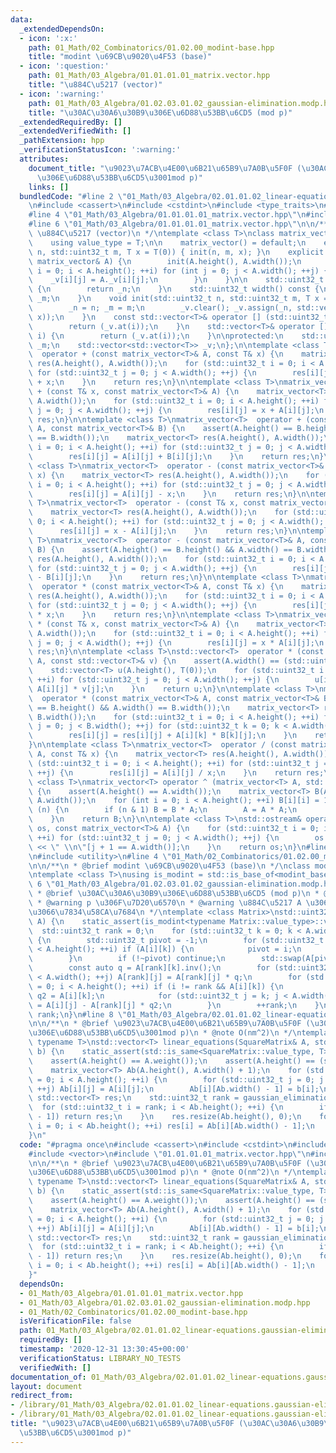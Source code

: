 ```yaml
---
data:
  _extendedDependsOn:
  - icon: ':x:'
    path: 01_Math/02_Combinatorics/01.02.00_modint-base.hpp
    title: "modint \u69CB\u9020\u4F53 (base)"
  - icon: ':question:'
    path: 01_Math/03_Algebra/01.01.01.01_matrix.vector.hpp
    title: "\u884C\u5217 (vector)"
  - icon: ':warning:'
    path: 01_Math/03_Algebra/01.02.03.01.02_gaussian-elimination.modp.hpp
    title: "\u30AC\u30A6\u30B9\u306E\u6D88\u53BB\u6CD5 (mod p)"
  _extendedRequiredBy: []
  _extendedVerifiedWith: []
  _pathExtension: hpp
  _verificationStatusIcon: ':warning:'
  attributes:
    document_title: "\u9023\u7ACB\u4E00\u6B21\u65B9\u7A0B\u5F0F (\u30AC\u30A6\u30B9\
      \u306E\u6D88\u53BB\u6CD5\u3001mod p)"
    links: []
  bundledCode: "#line 2 \"01_Math/03_Algebra/02.01.01.02_linear-equations.gaussian-elimination.modp.hpp\"\
    \n#include <cassert>\n#include <cstdint>\n#include <type_traits>\n#include <vector>\n\
    #line 4 \"01_Math/03_Algebra/01.01.01.01_matrix.vector.hpp\"\n#include <ostream>\n\
    #line 6 \"01_Math/03_Algebra/01.01.01.01_matrix.vector.hpp\"\n\n/**\n * @brief\
    \ \u884C\u5217 (vector)\n */\ntemplate <class T>\nclass matrix_vector {\npublic:\n\
    \    using value_type = T;\n\n    matrix_vector() = default;\n    explicit matrix_vector(std::uint32_t\
    \ n, std::uint32_t m, T x = T(0)) { init(n, m, x); }\n    explicit matrix_vector(const\
    \ matrix_vector& A) {\n        init(A.height(), A.width());\n        for (int\
    \ i = 0; i < A.height(); ++i) for (int j = 0; j < A.width(); ++j) {\n        \
    \    _v[i][j] = A._v[i][j];\n        }\n    }\n\n    std::uint32_t height() const\
    \ {\n        return _n;\n    }\n    std::uint32_t width() const {\n        return\
    \ _m;\n    }\n    void init(std::uint32_t n, std::uint32_t m, T x = T(0)) {\n\
    \        _n = n; _m = m;\n        _v.clear(); _v.assign(_n, std::vector<T>(_m,\
    \ x));\n    }\n    const std::vector<T>& operator [] (std::uint32_t i) const {\n\
    \        return (_v.at(i));\n    }\n    std::vector<T>& operator [] (std::uint32_t\
    \ i) {\n        return (_v.at(i));\n    }\n\nprotected:\n    std::uint32_t _n,\
    \ _m;\n    std::vector<std::vector<T>> _v;\n};\n\ntemplate <class T>\nmatrix_vector<T>\
    \  operator + (const matrix_vector<T>& A, const T& x) {\n    matrix_vector<T>\
    \ res(A.height(), A.width());\n    for (std::uint32_t i = 0; i < A.height(); ++i)\
    \ for (std::uint32_t j = 0; j < A.width(); ++j) {\n        res[i][j] = A[i][j]\
    \ + x;\n    }\n    return res;\n}\n\ntemplate <class T>\nmatrix_vector<T>  operator\
    \ + (const T& x, const matrix_vector<T>& A) {\n    matrix_vector<T> res(A.height(),\
    \ A.width());\n    for (std::uint32_t i = 0; i < A.height(); ++i) for (std::uint32_t\
    \ j = 0; j < A.width(); ++j) {\n        res[i][j] = x + A[i][j];\n    }\n    return\
    \ res;\n}\n\ntemplate <class T>\nmatrix_vector<T>  operator + (const matrix_vector<T>&\
    \ A, const matrix_vector<T>& B) {\n    assert(A.height() == B.height() && A.width()\
    \ == B.width());\n    matrix_vector<T> res(A.height(), A.width());\n    for (std::uint32_t\
    \ i = 0; i < A.height(); ++i) for (std::uint32_t j = 0; j < A.width(); ++j) {\n\
    \        res[i][j] = A[i][j] + B[i][j];\n    }\n    return res;\n}\n\ntemplate\
    \ <class T>\nmatrix_vector<T>  operator - (const matrix_vector<T>& A, const T&\
    \ x) {\n    matrix_vector<T> res(A.height(), A.width());\n    for (std::uint32_t\
    \ i = 0; i < A.height(); ++i) for (std::uint32_t j = 0; j < A.width(); ++j) {\n\
    \        res[i][j] = A[i][j] - x;\n    }\n    return res;\n}\n\ntemplate <class\
    \ T>\nmatrix_vector<T>  operator - (const T& x, const matrix_vector<T>& A) {\n\
    \    matrix_vector<T> res(A.height(), A.width());\n    for (std::uint32_t i =\
    \ 0; i < A.height(); ++i) for (std::uint32_t j = 0; j < A.width(); ++j) {\n  \
    \      res[i][j] = x - A[i][j];\n    }\n    return res;\n}\n\ntemplate <class\
    \ T>\nmatrix_vector<T>  operator - (const matrix_vector<T>& A, const matrix_vector<T>&\
    \ B) {\n    assert(A.height() == B.height() && A.width() == B.width());\n    matrix_vector<T>\
    \ res(A.height(), A.width());\n    for (std::uint32_t i = 0; i < A.height(); ++i)\
    \ for (std::uint32_t j = 0; j < A.width(); ++j) {\n        res[i][j] = A[i][j]\
    \ - B[i][j];\n    }\n    return res;\n}\n\ntemplate <class T>\nmatrix_vector<T>\
    \  operator * (const matrix_vector<T>& A, const T& x) {\n    matrix_vector<T>\
    \ res(A.height(), A.width());\n    for (std::uint32_t i = 0; i < A.height(); ++i)\
    \ for (std::uint32_t j = 0; j < A.width(); ++j) {\n        res[i][j] = A[i][j]\
    \ * x;\n    }\n    return res;\n}\n\ntemplate <class T>\nmatrix_vector<T>  operator\
    \ * (const T& x, const matrix_vector<T>& A) {\n    matrix_vector<T> res(A.height(),\
    \ A.width());\n    for (std::uint32_t i = 0; i < A.height(); ++i) for (std::uint32_t\
    \ j = 0; j < A.width(); ++j) {\n        res[i][j] = x * A[i][j];\n    }\n    return\
    \ res;\n}\n\ntemplate <class T>\nstd::vector<T>  operator * (const matrix_vector<T>&\
    \ A, const std::vector<T>& v) {\n    assert(A.width() == (std::uint32_t)v.size());\n\
    \    std::vector<T> u(A.height(), T(0));\n    for (std::uint32_t i = 0; i < A.height();\
    \ ++i) for (std::uint32_t j = 0; j < A.width(); ++j) {\n        u[i] = u[i] +\
    \ A[i][j] * v[j];\n    }\n    return u;\n}\n\ntemplate <class T>\nmatrix_vector<T>\
    \  operator * (const matrix_vector<T>& A, const matrix_vector<T>& B) {\n    assert(A.height()\
    \ == B.height() && A.width() == B.width());\n    matrix_vector<T> res(A.height(),\
    \ B.width());\n    for (std::uint32_t i = 0; i < A.height(); ++i) for (std::uint32_t\
    \ j = 0; j < B.width(); ++j) for (std::uint32_t k = 0; k < A.width(); ++k) {\n\
    \        res[i][j] = res[i][j] + A[i][k] * B[k][j];\n    }\n    return res;\n\
    }\n\ntemplate <class T>\nmatrix_vector<T>  operator / (const matrix_vector<T>&\
    \ A, const T& x) {\n    matrix_vector<T> res(A.height(), A.width());\n    for\
    \ (std::uint32_t i = 0; i < A.height(); ++i) for (std::uint32_t j = 0; j < A.width();\
    \ ++j) {\n        res[i][j] = A[i][j] / x;\n    }\n    return res;\n}\n\ntemplate\
    \ <class T>\nmatrix_vector<T> operator ^ (matrix_vector<T> A, std::uint64_t n)\
    \ {\n    assert(A.height() == A.width());\n    matrix_vector<T> B(A.height(),\
    \ A.width());\n    for (int i = 0; i < A.height(); ++i) B[i][i] = 1;\n    while\
    \ (n) {\n        if (n & 1) B = B * A;\n        A = A * A;\n        n >>= 1;\n\
    \    }\n    return B;\n}\n\ntemplate <class T>\nstd::ostream& operator << (std::ostream&\
    \ os, const matrix_vector<T>& A) {\n    for (std::uint32_t i = 0; i < A.height();\
    \ ++i) for (std::uint32_t j = 0; j < A.width(); ++j) {\n        os << A[i][j]\
    \ << \" \\n\"[j + 1 == A.width()];\n    }\n    return os;\n}\n#line 4 \"01_Math/03_Algebra/01.02.03.01.02_gaussian-elimination.modp.hpp\"\
    \n#include <utility>\n#line 4 \"01_Math/02_Combinatorics/01.02.00_modint-base.hpp\"\
    \n\n/**\n * @brief modint \u69CB\u9020\u4F53 (base)\n */\nclass modint_base {};\n\
    \ntemplate <class T>\nusing is_modint = std::is_base_of<modint_base, T>;\n#line\
    \ 6 \"01_Math/03_Algebra/01.02.03.01.02_gaussian-elimination.modp.hpp\"\n\n/**\n\
    \ * @brief \u30AC\u30A6\u30B9\u306E\u6D88\u53BB\u6CD5 (mod p)\n * @note O(nm^2)\n\
    \ * @warning p \u306F\u7D20\u6570\n * @warning \u884C\u5217 A \u306B\u5BFE\u3057\
    \u3066\u7834\u58CA\u7684\n */\ntemplate <class Matrix>\nstd::uint32_t gaussian_elimination(Matrix&\
    \ A) {\n    static_assert(is_modint<typename Matrix::value_type>::value);\n  \
    \  std::uint32_t rank = 0;\n    for (std::uint32_t k = 0; k < A.width(); ++k)\
    \ {\n        std::uint32_t pivot = -1;\n        for (std::uint32_t i = rank; i\
    \ < A.height(); ++i) if (A[i][k]) {\n            pivot = i;\n            break;\n\
    \        }\n        if (!~pivot) continue;\n        std::swap(A[pivot], A[rank]);\n\
    \        const auto q = A[rank][k].inv();\n        for (std::uint32_t j = 0; j\
    \ < A.width(); ++j) A[rank][j] = A[rank][j] * q;\n        for (std::uint32_t i\
    \ = 0; i < A.height(); ++i) if (i != rank && A[i][k]) {\n            const auto\
    \ q2 = A[i][k];\n            for (std::uint32_t j = k; j < A.width(); ++j) A[i][j]\
    \ = A[i][j] - A[rank][j] * q2;\n        }\n        ++rank;\n    }\n    return\
    \ rank;\n}\n#line 8 \"01_Math/03_Algebra/02.01.01.02_linear-equations.gaussian-elimination.modp.hpp\"\
    \n\n/**\n * @brief \u9023\u7ACB\u4E00\u6B21\u65B9\u7A0B\u5F0F (\u30AC\u30A6\u30B9\
    \u306E\u6D88\u53BB\u6CD5\u3001mod p)\n * @note O(nm^2)\n */\ntemplate <class SquareMatrix,\
    \ typename T>\nstd::vector<T> linear_equations(SquareMatrix& A, std::vector<T>&\
    \ b) {\n    static_assert(std::is_same<SquareMatrix::value_type, T>::value);\n\
    \    assert(A.height() == A.weight());\n    assert(A.height() == (std::uint32_t)b.size());\n\
    \    matrix_vector<T> Ab(A.height(), A.width() + 1);\n    for (std::uint32_t i\
    \ = 0; i < A.height(); ++i) {\n        for (std::uint32_t j = 0; j < A.width();\
    \ ++j) Ab[i][j] = A[i][j];\n        Ab[i][Ab.width() - 1] = b[i];\n    }\n   \
    \ std::vector<T> res;\n    std::uint32_t rank = gaussian_elimination(Ab);\n  \
    \  for (std::uint32_t i = rank; i < Ab.height(); ++i) {\n        if (Ab[i][Ab.width()\
    \ - 1]) return res;\n    }\n    res.resize(Ab.height(), 0);\n    for (std::uint32_t\
    \ i = 0; i < Ab.height(); ++i) res[i] = Ab[i][Ab.width() - 1];\n    return res;\n\
    }\n"
  code: "#pragma once\n#include <cassert>\n#include <cstdint>\n#include <type_traits>\n\
    #include <vector>\n#include \"01.01.01.01_matrix.vector.hpp\"\n#include \"01.02.03.01.02_gaussian-elimination.modp.hpp\"\
    \n\n/**\n * @brief \u9023\u7ACB\u4E00\u6B21\u65B9\u7A0B\u5F0F (\u30AC\u30A6\u30B9\
    \u306E\u6D88\u53BB\u6CD5\u3001mod p)\n * @note O(nm^2)\n */\ntemplate <class SquareMatrix,\
    \ typename T>\nstd::vector<T> linear_equations(SquareMatrix& A, std::vector<T>&\
    \ b) {\n    static_assert(std::is_same<SquareMatrix::value_type, T>::value);\n\
    \    assert(A.height() == A.weight());\n    assert(A.height() == (std::uint32_t)b.size());\n\
    \    matrix_vector<T> Ab(A.height(), A.width() + 1);\n    for (std::uint32_t i\
    \ = 0; i < A.height(); ++i) {\n        for (std::uint32_t j = 0; j < A.width();\
    \ ++j) Ab[i][j] = A[i][j];\n        Ab[i][Ab.width() - 1] = b[i];\n    }\n   \
    \ std::vector<T> res;\n    std::uint32_t rank = gaussian_elimination(Ab);\n  \
    \  for (std::uint32_t i = rank; i < Ab.height(); ++i) {\n        if (Ab[i][Ab.width()\
    \ - 1]) return res;\n    }\n    res.resize(Ab.height(), 0);\n    for (std::uint32_t\
    \ i = 0; i < Ab.height(); ++i) res[i] = Ab[i][Ab.width() - 1];\n    return res;\n\
    }"
  dependsOn:
  - 01_Math/03_Algebra/01.01.01.01_matrix.vector.hpp
  - 01_Math/03_Algebra/01.02.03.01.02_gaussian-elimination.modp.hpp
  - 01_Math/02_Combinatorics/01.02.00_modint-base.hpp
  isVerificationFile: false
  path: 01_Math/03_Algebra/02.01.01.02_linear-equations.gaussian-elimination.modp.hpp
  requiredBy: []
  timestamp: '2020-12-31 13:30:45+00:00'
  verificationStatus: LIBRARY_NO_TESTS
  verifiedWith: []
documentation_of: 01_Math/03_Algebra/02.01.01.02_linear-equations.gaussian-elimination.modp.hpp
layout: document
redirect_from:
- /library/01_Math/03_Algebra/02.01.01.02_linear-equations.gaussian-elimination.modp.hpp
- /library/01_Math/03_Algebra/02.01.01.02_linear-equations.gaussian-elimination.modp.hpp.html
title: "\u9023\u7ACB\u4E00\u6B21\u65B9\u7A0B\u5F0F (\u30AC\u30A6\u30B9\u306E\u6D88\
  \u53BB\u6CD5\u3001mod p)"
---
```


